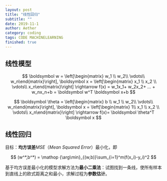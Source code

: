 ```yaml
---
layout: post
title: "线性回归"
subtitle: ""
date: 2019-11-1
author: Aether
category: coding
tags: CODE MACHINELEARNING
finished: true
---
```


## 线性模型

$$
\boldsymbol w = \left[\begin{matrix}        w_1 \\    w_2\\  \vdots\\     w_n\end{matrix}\right],
\boldsymbol x = \left[\begin{matrix}     x_1  \\     x_2 \\       \vdots\\     x_n\end{matrix}\right] \rightarrow f(x) = w_1x_1+ w_2x_2+ ... + w_nx_n+b = \boldsymbol w^T \boldsymbol x+b
$$

$$
\boldsymbol \theta = \left[\begin{matrix}     b  \\     w_1 \\    w_2\\  \vdots\\     w_n\end{matrix}\right],
\boldsymbol x = \left[\begin{matrix}   1\\   x_1  \\     x_2 \\       \vdots\\     x_n\end{matrix}\right] \rightarrow f(x)= \boldsymbol \theta^T \boldsymbol x
$$

## 线性回归

目标：**均方误差**$MSE$（$Mean\ Squared\ Error$）最小化，即


$$
(w^*,b^*) = \mathop {\arg\min}_{(w,b)}\sum_{i=1}^m(f(x_i)-y_i)^2
$$



基于均方误差最小化的模型求解方法为**最小二乘法**：试图找到一条线，使所有样本到直线上的欧式距离之和最小，求解过程为**参数估计**。

